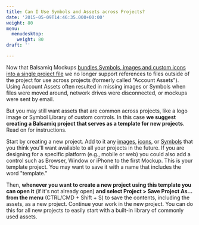 ```yaml
---
title: Can I Use Symbols and Assets across Projects?
date: '2015-05-09T14:46:35.000+00:00'
weight: 80
menu:
  menudesktop:
    weight: 80
draft: ''

---
```

Now that Balsamiq Mockups [bundles Symbols, images and custom icons into a single project file](https://docs.balsamiq.com/desktop/intro/#projects) we no longer support references to files outside of the project for use across projects (formerly called "Account Assets"). Using Account Assets often resulted in missing images or Symbols when files were moved around, network drives were disconnected, or mockups were sent by email.

But you may still want assets that are common across projects, like a logo image or Symbol Library of custom controls. In this case **we suggest creating a Balsamiq project that serves as a template for new projects**. Read on for instructions.

Start by creating a new project. Add to it any [images](https://docs.balsamiq.com/desktop/images/), [icons](https://docs.balsamiq.com/desktop/icons/#adding-your-own-custom-icons), or [Symbols](https://docs.balsamiq.com/desktop/symbols/) that you think you'll want available to all your projects in the future. If you are designing for a specific platform (e.g., mobile or web) you could also add a control such as Browser, Window or iPhone to the first Mockup. This is your template project. You may want to save it with a name that includes the word "template."

Then, **whenever you want to create a new project using this template you can open it** (if it's not already open) **and select Project > Save Project As... from the menu** (CTRL/CMD + Shift + S) to save the contents, including the assets, as a new project. Continue your work in the new project. You can do this for all new projects to easily start with a built-in library of commonly used assets.
